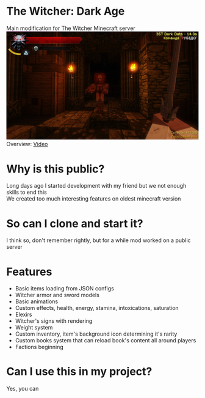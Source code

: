 # The Witcher: Dark Age
Main modification for The Witcher Minecraft server  
![Screenshot](/VlLsyoPqpUc.jpg)
Overview: [Video](https://www.youtube.com/watch?v=4IlgCKrvoLs)

# Why is this public?
Long days ago I started development with my friend but we not enough skills to end this  
We created too much interesting features on oldest minecraft version

# So can I clone and start it?
I think so, don't remember rightly, but for a while mod worked on a public server

# Features
- Basic items loading from JSON configs
- Witcher armor and sword models
- Basic animations
- Custom effects, health, energy, stamina, intoxications, saturation
- Elexirs
- Witcher's signs with rendering
- Weight system
- Custom inventory, item's background icon determining it's rarity
- Custom books system that can reload book's content all around players
- Factions beginning

# Can I use this in my project?
Yes, you can  
